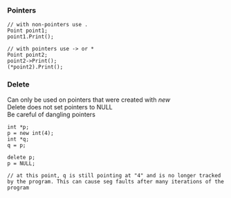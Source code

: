 ### Pointers
```
// with non-pointers use .
Point point1;
point1.Print();

// with pointers use -> or *
Point point2;
point2->Print();
(*point2).Print();

```
### Delete
Can only be used on pointers that were created with *new*  
Delete does not set pointers to NULL  
Be careful of dangling pointers  
```
int *p;
p = new int(4);
int *q;
q = p;

delete p;
p = NULL;

// at this point, q is still pointing at "4" and is no longer tracked by the program. This can cause seg faults after many iterations of the program
```
